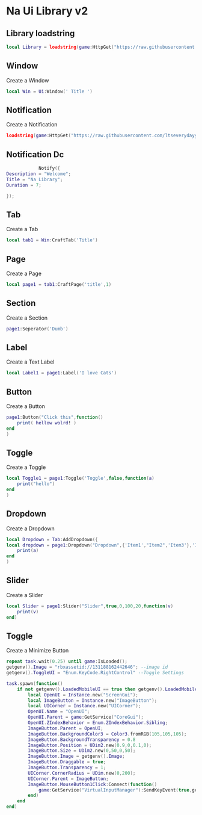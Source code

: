 # Na Ui Library v2
## Library loadstring
```lua
local Library = loadstring(game:HttpGet("https://raw.githubusercontent.com/AstroXTeam/My-lib-for-Troll-version-D/refs/heads/main/Source.lua"))()
```



## Window
Create a Window
```lua
local Win = Ui:Window(' Title ')
```

## Notification
Create a Notification
```lua
loadstring(game:HttpGet("https://raw.githubusercontent.com/ltseverydayyou/Nameless-Admin/main/NamelessAdminNotifications.lua"))()
```

## Notification Dc
```lua
			Notify({
Description = "Welcome";
Title = "Na Library";
Duration = 7;

});
```

## Tab
Create a Tab
```lua
local tab1 = Win:CraftTab('Title')
```
## Page
Create a Page
```lua
local page1 = tab1:CraftPage('title',1)
```



## Section
Create a Section
```lua
page1:Seperator('Dumb')
```


## Label
Create a Text Label
```lua
local Label1 = page1:Label('I love Cats')
```


## Button
Create a Button
```lua
page1:Button("Click this",function()
    print( hellow wolrd! )
end
)
```

## Toggle
Create a Toggle
```lua
local Toggle1 = page1:Toggle('Toggle',false,function(a)
    print("hello")
end
)
```

## Dropdown
Create a Dropdown
```lua
local Dropdown = Tab:AddDropdown({
local dropdown = page1:Dropdown("Dropdown",{'Item1',"Item2",'Item3'},'Item1',function(a)
    print(a)
end
)
```

## Slider
Create a Slider
```lua
local Slider = page1:Slider("Slider",true,0,100,20,function(v)
    print(v)
end)
```

## Toggle
Create a Minimize Button
```lua
repeat task.wait(0.25) until game:IsLoaded();
getgenv().Image = "rbxassetid://131188162442646"; --image id
getgenv().ToggleUI = "Enum.KeyCode.RightControl" --Toggle Settings

task.spawn(function()
    if not getgenv().LoadedMobileUI == true then getgenv().LoadedMobileUI = true
        local OpenUI = Instance.new("ScreenGui");
        local ImageButton = Instance.new("ImageButton");
        local UICorner = Instance.new("UICorner");
        OpenUI.Name = "OpenUI";
        OpenUI.Parent = game:GetService("CoreGui");
        OpenUI.ZIndexBehavior = Enum.ZIndexBehavior.Sibling;
        ImageButton.Parent = OpenUI;
        ImageButton.BackgroundColor3 = Color3.fromRGB(105,105,105);
        ImageButton.BackgroundTransparency = 0.8
        ImageButton.Position = UDim2.new(0.9,0,0.1,0);
        ImageButton.Size = UDim2.new(0,50,0,50);
        ImageButton.Image = getgenv().Image;
        ImageButton.Draggable = true;
        ImageButton.Transparency = 1;
        UICorner.CornerRadius = UDim.new(0,200);
        UICorner.Parent = ImageButton;
        ImageButton.MouseButton1Click:Connect(function()
            game:GetService("VirtualInputManager"):SendKeyEvent(true,getgenv().ToggleUI,false,game);
        end)
    end
end)
```



